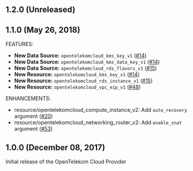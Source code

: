 ## 1.2.0 (Unreleased)
## 1.1.0 (May 26, 2018)

FEATURES:

* **New Data Source:** `opentelekomcloud_kms_key_v1` ([#14](https://github.com/terraform-providers/terraform-provider-opentelekomcloud/issues/14))
* **New Data Source:** `opentelekomcloud_kms_data_key_v1` ([#14](https://github.com/terraform-providers/terraform-provider-opentelekomcloud/issues/14))
* **New Data Source:** `opentelekomcloud_rds_flavors_v1` ([#15](https://github.com/terraform-providers/terraform-provider-opentelekomcloud/issues/15))
* **New Resource:** `opentelekomcloud_kms_key_v1` ([#14](https://github.com/terraform-providers/terraform-provider-opentelekomcloud/issues/14))
* **New Resource:** `opentelekomcloud_rds_instance_v1` ([#15](https://github.com/terraform-providers/terraform-provider-opentelekomcloud/issues/15))
* **New Resource:** `opentelekomcloud_vpc_eip_v1` ([#48](https://github.com/terraform-providers/terraform-provider-opentelekomcloud/issues/48))

ENHANCEMENTS:
* resource/opentelekomcloud_compute_instance_v2: Add `auto_recovery` argument ([#20](https://github.com/terraform-providers/terraform-provider-opentelekomcloud/issues/20))
* resource/opentelekomcloud_networking_router_v2: Add `enable_snat` argument ([#53](https://github.com/terraform-providers/terraform-provider-opentelekomcloud/issues/53))

## 1.0.0 (December 08, 2017)

Initial release of the OpenTelekom Cloud Provider
